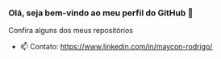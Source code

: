 ### Olá, seja bem-vindo ao meu perfil do GitHub 👋

Confira alguns dos meus repositórios

- 📫 Contato: https://www.linkedin.com/in/maycon-rodrigo/
